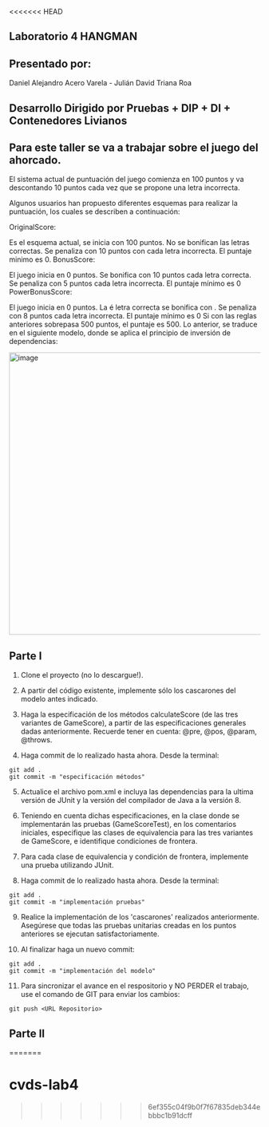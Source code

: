 <<<<<<< HEAD
## Laboratorio 4 HANGMAN
 
## Presentado por: 
Daniel Alejandro Acero Varela - Julián David Triana Roa
 
## Desarrollo Dirigido por Pruebas + DIP + DI + Contenedores Livianos
## Para este taller se va a trabajar sobre el juego del ahorcado.
 
El sistema actual de puntuación del juego comienza en 100 puntos y va descontando 10 puntos cada vez que se propone una letra incorrecta.
 
Algunos usuarios han propuesto diferentes esquemas para realizar la puntuación, los cuales se describen a continuación:
 
OriginalScore:
 
Es el esquema actual, se inicia con 100 puntos.
No se bonifican las letras correctas.
Se penaliza con 10 puntos con cada letra incorrecta.
El puntaje minimo es 0.
BonusScore:
 
El juego inicia en 0 puntos.
Se bonifica con 10 puntos cada letra correcta.
Se penaliza con 5 puntos cada letra incorrecta.
El puntaje mínimo es 0
PowerBonusScore:
 
El juego inicia en 0 puntos.
La é
letra correcta se bonifica con 
.
Se penaliza con 8 puntos cada letra incorrecta.
El puntaje mínimo es 0
Si con las reglas anteriores sobrepasa 500 puntos, el puntaje es 500.
Lo anterior, se traduce en el siguiente modelo, donde se aplica el principio de inversión de dependencias:
 
<img width="566" alt="image" src="https://github.com/AlejoCNYT/cvds/assets/74771189/ec569b41-0f16-44cc-8a3d-00c7dc530e08">
 
## Parte I
1. Clone el proyecto (no lo descargue!).
 
2. A partir del código existente, implemente sólo los cascarones del modelo antes indicado.
 
3. Haga la especificación de los métodos calculateScore (de las tres variantes de GameScore), a partir de las especificaciones generales dadas anteriormente. Recuerde tener en cuenta: @pre, @pos, @param, @throws.
 
4. Haga commit de lo realizado hasta ahora. Desde la terminal:
```
git add .			
git commit -m "especificación métodos"
```
5. Actualice el archivo pom.xml e incluya las dependencias para la ultima versión de JUnit y la versión del compilador de Java a la versión 8.
 
6. Teniendo en cuenta dichas especificaciones, en la clase donde se implementarán las pruebas (GameScoreTest), en los comentarios iniciales, especifique las clases de equivalencia para las tres variantes de GameScore, e identifique condiciones de frontera.
 
7. Para cada clase de equivalencia y condición de frontera, implemente una prueba utilizando JUnit.
 
8. Haga commit de lo realizado hasta ahora. Desde la terminal:
```
git add .			
git commit -m "implementación pruebas"
```
 
9. Realice la implementación de los 'cascarones' realizados anteriormente. Asegúrese que todas las pruebas unitarias creadas en los puntos anteriores se ejecutan satisfactoriamente.
 
10. Al finalizar haga un nuevo commit:
```
git add .			
git commit -m "implementación del modelo"
```
11. Para sincronizar el avance en el respositorio y NO PERDER el trabajo, use el comando de GIT para enviar los cambios:
```
git push <URL Repositorio>	
```
## Parte II
=======
# cvds-lab4
>>>>>>> 6ef355c04f9b0f7f67835deb344ebbbc1b91dcff
